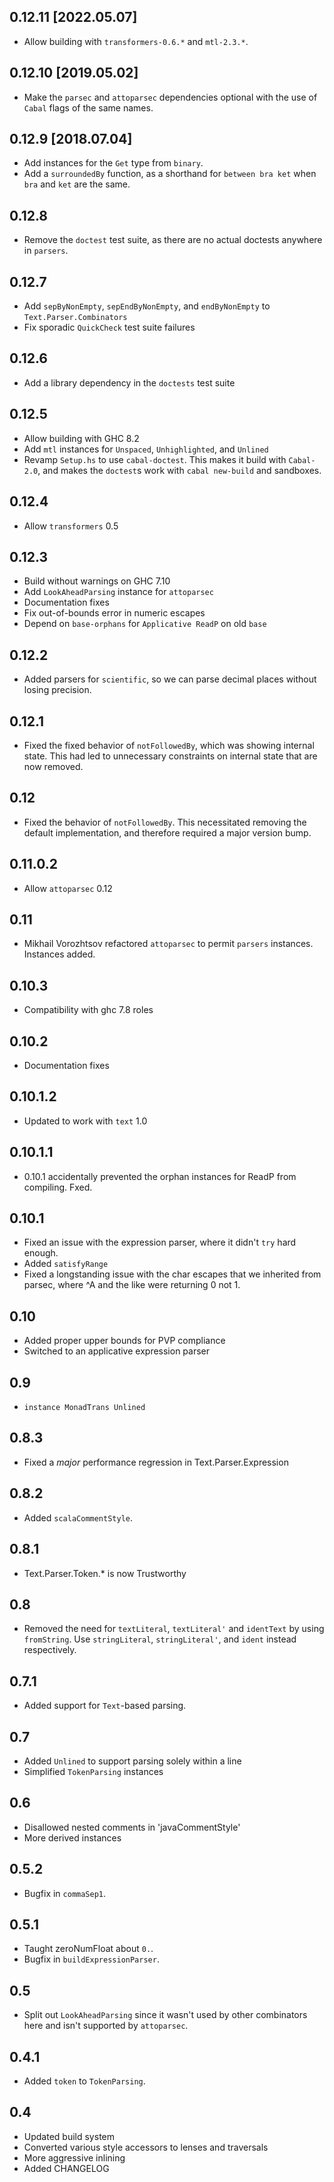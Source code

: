 0.12.11 [2022.05.07]
--------------------
* Allow building with `transformers-0.6.*` and `mtl-2.3.*`.

0.12.10 [2019.05.02]
--------------------
* Make the `parsec` and `attoparsec` dependencies optional with the use of
  `Cabal` flags of the same names.

0.12.9 [2018.07.04]
-------------------
* Add instances for the `Get` type from `binary`.
* Add a `surroundedBy` function, as a shorthand for `between bra ket` when
  `bra` and `ket` are the same.

0.12.8
------
* Remove the `doctest` test suite, as there are no actual doctests anywhere
  in `parsers`.

0.12.7
------
* Add `sepByNonEmpty`, `sepEndByNonEmpty`, and `endByNonEmpty` to
  `Text.Parser.Combinators`
* Fix sporadic `QuickCheck` test suite failures

0.12.6
------
* Add a library dependency in the `doctests` test suite

0.12.5
------
* Allow building with GHC 8.2
* Add `mtl` instances for `Unspaced`, `Unhighlighted`, and `Unlined`
* Revamp `Setup.hs` to use `cabal-doctest`. This makes it build
  with `Cabal-2.0`, and makes the `doctest`s work with `cabal new-build` and
  sandboxes.

0.12.4
------
* Allow `transformers` 0.5

0.12.3
------
* Build without warnings on GHC 7.10
* Add `LookAheadParsing` instance for `attoparsec`
* Documentation fixes
* Fix out-of-bounds error in numeric escapes
* Depend on `base-orphans` for `Applicative ReadP` on old `base`

0.12.2
------
* Added parsers for `scientific`, so we can parse decimal places without losing precision.

0.12.1
----
* Fixed the fixed behavior of `notFollowedBy`, which was showing internal state. This had led to unnecessary constraints on internal state that are now removed.

0.12
------
* Fixed the behavior of `notFollowedBy`. This necessitated removing the default implementation, and therefore required a major version bump.

0.11.0.2
--------
* Allow `attoparsec` 0.12

0.11
----
* Mikhail Vorozhtsov refactored `attoparsec` to permit `parsers` instances. Instances added.

0.10.3
------
* Compatibility with ghc 7.8 roles

0.10.2
------
* Documentation fixes

0.10.1.2
--------
* Updated to work with `text` 1.0

0.10.1.1
--------
* 0.10.1 accidentally prevented the orphan instances for ReadP from compiling. Fxed.

0.10.1
------
* Fixed an issue with the expression parser, where it didn't `try` hard enough.
* Added `satisfyRange`
* Fixed a longstanding issue with the char escapes that we inherited from parsec, where ^A and the like were returning 0 not 1.

0.10
----
* Added proper upper bounds for PVP compliance
* Switched to an applicative expression parser

0.9
---
* `instance MonadTrans Unlined`

0.8.3
-----
* Fixed a _major_ performance regression in Text.Parser.Expression

0.8.2
-----
* Added `scalaCommentStyle`.

0.8.1
-----
* Text.Parser.Token.* is now Trustworthy

0.8
---
* Removed the need for `textLiteral`, `textLiteral'` and `identText` by using `fromString`. Use `stringLiteral`, `stringLiteral'`, and `ident` instead respectively.

0.7.1
-----
* Added support for `Text`-based parsing.

0.7
---
* Added `Unlined` to support parsing solely within a line
* Simplified `TokenParsing` instances

0.6
---
* Disallowed nested comments in 'javaCommentStyle'
* More derived instances

0.5.2
-----
* Bugfix in `commaSep1`.

0.5.1
-----
* Taught zeroNumFloat about `0.`.
* Bugfix in `buildExpressionParser`.

0.5
---
* Split out `LookAheadParsing` since it wasn't used by other combinators here and isn't supported by `attoparsec`.

0.4.1
-----
* Added `token` to `TokenParsing`.

0.4
-----
* Updated build system
* Converted various style accessors to lenses and traversals
* More aggressive inlining
* Added CHANGELOG
